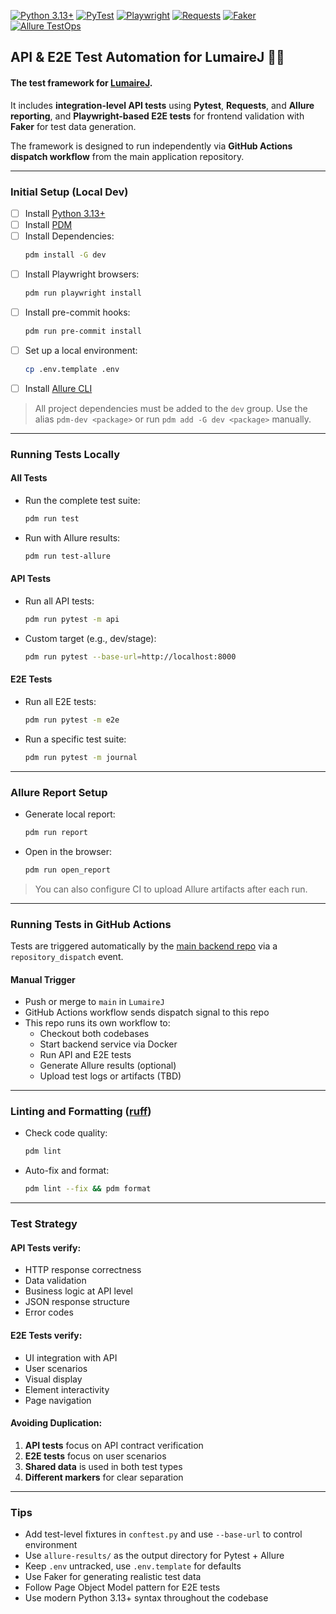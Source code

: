 [![Python 3.13+](https://img.shields.io/badge/Python-3.13+-black.svg)](https://www.python.org/)
[![PyTest](https://img.shields.io/badge/PyTest-blue?logo=pytest)](https://pytest.org/)
[![Playwright](https://img.shields.io/badge/Playwright-lightblue?logo=playwright)](https://playwright.dev/)
[![Requests](https://img.shields.io/badge/Requests-grey?logo=python)](https://requests.readthedocs.io/)
[![Faker](https://img.shields.io/badge/Faker-violet?logo=python)](https://faker.readthedocs.io/)
[![Allure TestOps](https://img.shields.io/badge/Allure-blueviolet?logo=allure)](https://docs.qameta.io/allure-testops/)

## API & E2E Test Automation for LumaireJ 🖤✨

#### The test framework for [LumaireJ](https://github.com/darliaro/LumaireJ).

It includes **integration-level API tests** using **Pytest**, **Requests**, and **Allure reporting**,
and **Playwright-based E2E tests** for frontend validation with **Faker** for test data generation.

The framework is designed to run independently via **GitHub Actions dispatch workflow** from the main application repository.

---

### Initial Setup (Local Dev)

- [ ] Install [Python 3.13+](https://www.python.org/downloads/)
- [ ] Install [PDM](https://pdm-project.org/latest/#recommended-installation-method)
- [ ] Install Dependencies:
   ```bash
   pdm install -G dev
- [ ] Install Playwright browsers:
   ```bash
   pdm run playwright install
- [ ] Install pre-commit hooks:
  ```bash
  pdm run pre-commit install
- [ ] Set up a local environment:
   ```bash
  cp .env.template .env
- [ ] Install [Allure CLI](https://docs.qameta.io/allure/#_installing_a_commandline)

> All project dependencies must be added to the `dev` group. Use the alias `pdm-dev <package>` or run `pdm add -G dev <package>` manually.

---

### Running Tests Locally

#### All Tests
- Run the complete test suite:
   ```bash
  pdm run test

- Run with Allure results:
   ```bash
  pdm run test-allure

#### API Tests
- Run all API tests:
   ```bash
  pdm run pytest -m api

- Custom target (e.g., dev/stage):
   ```bash
  pdm run pytest --base-url=http://localhost:8000

#### E2E Tests
- Run all E2E tests:
   ```bash
  pdm run pytest -m e2e

- Run a specific test suite:
   ```bash
  pdm run pytest -m journal

---

### Allure Report Setup

- Generate local report:
   ```bash
  pdm run report

- Open in the browser:
   ```bash
  pdm run open_report

> You can also configure CI to upload Allure artifacts after each run.

---

### Running Tests in GitHub Actions

Tests are triggered automatically by the [main backend repo](https://github.com/darliaro/LumaireJ) via a `repository_dispatch` event.

#### Manual Trigger
- Push or merge to `main` in `LumaireJ`
- GitHub Actions workflow sends dispatch signal to this repo
- This repo runs its own workflow to:
  - Checkout both codebases
  - Start backend service via Docker
  - Run API and E2E tests
  - Generate Allure results (optional)
  - Upload test logs or artifacts (TBD)

---

### Linting and Formatting ([ruff](https://github.com/astral-sh/ruff))

- Check code quality:
   ```bash
  pdm lint

- Auto-fix and format:
   ```bash
  pdm lint --fix && pdm format

---

### Test Strategy

#### API Tests verify:
- HTTP response correctness
- Data validation
- Business logic at API level
- JSON response structure
- Error codes

#### E2E Tests verify:
- UI integration with API
- User scenarios
- Visual display
- Element interactivity
- Page navigation

#### Avoiding Duplication:
1. **API tests** focus on API contract verification
2. **E2E tests** focus on user scenarios
3. **Shared data** is used in both test types
4. **Different markers** for clear separation

---

### Tips

- Add test-level fixtures in `conftest.py` and use `--base-url` to control environment
- Use `allure-results/` as the output directory for Pytest + Allure
- Keep `.env` untracked, use `.env.template` for defaults
- Use Faker for generating realistic test data
- Follow Page Object Model pattern for E2E tests
- Use modern Python 3.13+ syntax throughout the codebase
